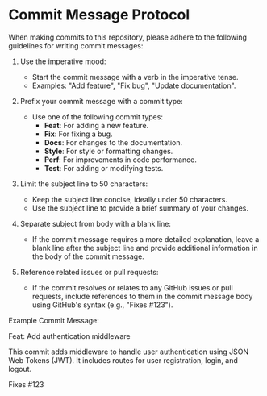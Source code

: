 # Commit Message Protocol

When making commits to this repository, please adhere to the following guidelines for writing commit messages:

1. Use the imperative mood:
   - Start the commit message with a verb in the imperative tense.
   - Examples: "Add feature", "Fix bug", "Update documentation".

2. Prefix your commit message with a commit type:
   - Use one of the following commit types:
     - **Feat**: For adding a new feature.
     - **Fix**: For fixing a bug.
     - **Docs**: For changes to the documentation.
     - **Style**: For style or formatting changes.
     - **Perf**: For improvements in code performance.
     - **Test**: For adding or modifying tests.

3. Limit the subject line to 50 characters:
   - Keep the subject line concise, ideally under 50 characters.
   - Use the subject line to provide a brief summary of your changes.

4. Separate subject from body with a blank line:
   - If the commit message requires a more detailed explanation, leave a blank line after the subject line and provide additional information in the body of the commit message.

5. Reference related issues or pull requests:
   - If the commit resolves or relates to any GitHub issues or pull requests, include references to them in the commit message body using GitHub's syntax (e.g., "Fixes #123").

Example Commit Message:

Feat: Add authentication middleware

This commit adds middleware to handle user authentication
using JSON Web Tokens (JWT). It includes routes for user
registration, login, and logout.

Fixes #123


